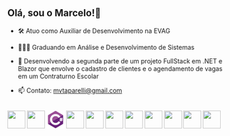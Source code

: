 ## Olá, sou o Marcelo!👋

- 🛠️ Atuo como Auxiliar de Desenvolvimento na EVAG
  
- 👨🏻‍🎓 Graduando em Análise e Desenvolvimento de Sistemas

- 🌱 Desenvolvendo a segunda parte de um projeto FullStack em .NET e Blazor que envolve o cadastro de clientes e o agendamento de vagas em um Contraturno Escolar

- 📫 Contato: mvtaparelli@gmail.com

<div style="display: inline-block;"><br>
  <img align="center" height="40" width="40" src="https://cdn.jsdelivr.net/gh/devicons/devicon@latest/icons/dotnetcore/dotnetcore-original.svg">
  <img align="center" height="40" width="40" src="https://cdn.jsdelivr.net/gh/devicons/devicon@latest/icons/blazor/blazor-original.svg">
  <img align="center" height="40" width="40" src="https://raw.githubusercontent.com/devicons/devicon/master/icons/csharp/csharp-original.svg">
  <img align="center" height="40" width="40" src="https://cdn.jsdelivr.net/gh/devicons/devicon@latest/icons/angular/angular-original.svg">
  <img align="center" height="40" width="40" src="https://cdn.jsdelivr.net/gh/devicons/devicon@latest/icons/git/git-plain-wordmark.svg">
  <img align="center" height="40" width="40" src="https://cdn.jsdelivr.net/gh/devicons/devicon@latest/icons/microsoftsqlserver/microsoftsqlserver-original.svg">
  <img align="center" height="40" width="40" src="https://cdn.jsdelivr.net/gh/devicons/devicon@latest/icons/docker/docker-original.svg">
  <img align="center" height="40" width="40" src="https://cdn.jsdelivr.net/gh/devicons/devicon@latest/icons/javascript/javascript-original.svg">
  <img align="center" height="40" width="40" src="https://cdn.jsdelivr.net/gh/devicons/devicon@latest/icons/typescript/typescript-original.svg">
  <img align="center" height="40" width="40" src="https://cdn.jsdelivr.net/gh/devicons/devicon@latest/icons/css3/css3-original.svg">
  <img align="center" height="40" width="40" src="https://cdn.jsdelivr.net/gh/devicons/devicon@latest/icons/html5/html5-original.svg">
</div>

